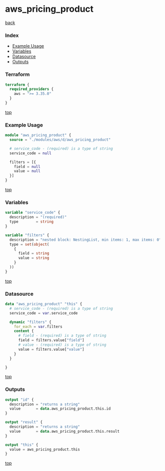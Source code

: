 # aws_pricing_product

[back](../aws.md)

### Index

- [Example Usage](#example-usage)
- [Variables](#variables)
- [Datasource](#datasource)
- [Outputs](#outputs)

### Terraform

```terraform
terraform {
  required_providers {
    aws = ">= 3.35.0"
  }
}
```

[top](#index)

### Example Usage

```terraform
module "aws_pricing_product" {
  source = "./modules/aws/d/aws_pricing_product"

  # service_code - (required) is a type of string
  service_code = null

  filters = [{
    field = null
    value = null
  }]
}
```

[top](#index)

### Variables

```terraform
variable "service_code" {
  description = "(required)"
  type        = string
}

variable "filters" {
  description = "nested block: NestingList, min items: 1, max items: 0"
  type = set(object(
    {
      field = string
      value = string
    }
  ))
}
```

[top](#index)

### Datasource

```terraform
data "aws_pricing_product" "this" {
  # service_code - (required) is a type of string
  service_code = var.service_code

  dynamic "filters" {
    for_each = var.filters
    content {
      # field - (required) is a type of string
      field = filters.value["field"]
      # value - (required) is a type of string
      value = filters.value["value"]
    }
  }

}
```

[top](#index)

### Outputs

```terraform
output "id" {
  description = "returns a string"
  value       = data.aws_pricing_product.this.id
}

output "result" {
  description = "returns a string"
  value       = data.aws_pricing_product.this.result
}

output "this" {
  value = aws_pricing_product.this
}
```

[top](#index)